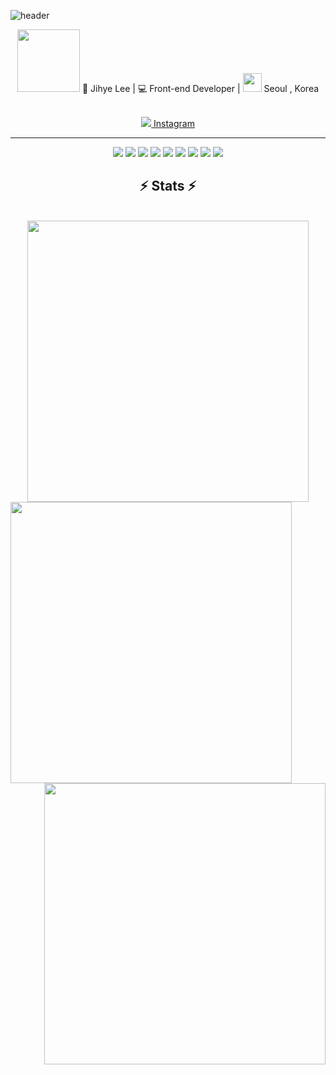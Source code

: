 ![header](https://capsule-render.vercel.app/api?type=waving&color=gradient&height=300&section=header&fontSize=90&text=Welcome&desc=jihye's%20GitHub&animation=twinkling&descSize=30&descAlignY=65)

<div align="center">
<span><img src="https://media.giphy.com/media/WUlplcMpOCEmTGBtBW/giphy.gif" width="100"></span>
<span>🙎 Jihye Lee  |  💻 Front-end Developer  |  <img src="https://media.giphy.com/media/7A80i85TlA7v3syRcV/giphy.gif" width="30"> Seoul , Korea</span>
<br>
<br>
 
<a href="https://www.instagram.com/hye__s2s2/" title="Instagram Profile"><img src="https://img.shields.io/badge/Instagram-E4405F?style=for-the-badge&logo=Instagram&logoColor=white"> Instagram</a>

***


<img src="https://img.shields.io/badge/HTML-E34F26?style=for-the-badge&logo=HTML5&logoColor=white">
<img src="https://img.shields.io/badge/CSS-1572B6?style=for-the-badge&logo=CSS3&logoColor=white">
<img src="https://img.shields.io/badge/styled%20components-DB7093?style=for-the-badge&logo=styled-components&logoColor=white">
<img src="https://img.shields.io/badge/JavaScript-F7DF1E?style=for-the-badge&logo=JavaScript&logoColor=white">
<img src="https://img.shields.io/badge/TypeScript-3178C6?style=for-the-badge&logo=TypeScript&logoColor=white">
<img src="https://img.shields.io/badge/React-61DAFB?style=for-the-badge&logo=React&logoColor=white">
<img src="https://img.shields.io/badge/Next.js-000000?style=for-the-badge&logo=Next.js&logoColor=white">
<img src="https://img.shields.io/badge/Sass-CC6699?style=for-the-badge&logo=Sass&logoColor=white">
<img src="https://img.shields.io/badge/jQuery-0769AD?style=for-the-badge&logo=jQuery&logoColor=white">

<h2 align="center">⚡ Stats ⚡</h2>
<br>
<div align=center>
 <img src="http://github-readme-streak-stats.herokuapp.com?user=jihyelee329&theme=highcontrast&hide_border=true&date_format=M%20j%5B%2C%20Y%5D&sideNums=FF9E08&stroke=FFFFFF&background=20232A" width=450/>
 </div>
  
 <!-- total commit && etc. -->
 <div align=center>
  <img align="left" width=450 src="https://github-readme-stats.vercel.app/api?username=jihyelee329&show_icons=true&count_private=true&bg_color=20232A&title_color=FF9A00&text_color=ffffff&icon_color=98E0AD&locale=kr&disable_animations=true" />
 </div>
  <div align=center>
    <a href="https://github.com/anuraghazra/github-readme-stats">
      <img width=450 align="right" src="https://github-readme-stats.vercel.app/api/top-langs/?username=jihyelee329&hide=c%23,powershell,Mathematica,Ruby,Objective-C,Objective-C%2b%2b,Cuda&title_color=ffffff&text_color=ffffff&icon_color=61dafb&bg_color=20232a&langs_count=8&layout=compact&border_color=61dafb&hide_border=true" />
    </a>
  </div>
  <br>
</p>


<!--
**jihyeLee329/jihyelee329** is a ✨ _special_ ✨ repository because its `README.md` (this file) appears on your GitHub profile.

Here are some ideas to get you started:

- 🔭 I’m currently working on ...
- 🌱 I’m currently learning ...
- 👯 I’m looking to collaborate on ...
- 🤔 I’m looking for help with ...
- 💬 Ask me about ...
- 📫 How to reach me: ...
- 😄 Pronouns: ...
- ⚡ Fun fact: ...
-->
